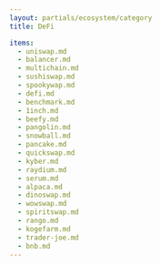 ```yaml
---
layout: partials/ecosystem/category
title: DeFi

items:
  - uniswap.md
  - balancer.md
  - multichain.md
  - sushiswap.md
  - spookywap.md
  - defi.md
  - benchmark.md
  - 1inch.md
  - beefy.md
  - pangolin.md
  - snowball.md
  - pancake.md
  - quickswap.md
  - kyber.md
  - raydium.md
  - serum.md
  - alpaca.md
  - dinoswap.md
  - wowswap.md
  - spiritswap.md
  - rango.md
  - kogefarm.md
  - trader-joe.md
  - bnb.md
---
```

